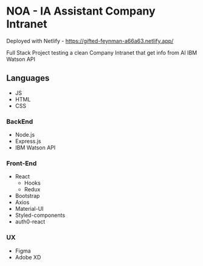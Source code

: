 # NOA - IA Assistant Company Intranet

Deployed with Netlify - https://gifted-feynman-a66a63.netlify.app/

Full Stack Project testing a clean Company Intranet that get info from AI IBM Watson API

## Languages
* JS
* HTML
* CSS

### BackEnd

* Node.js
* Express.js
* IBM Watson API

### Front-End

* React
  *  Hooks
  *  Redux
* Bootstrap
* Axios
* Material-UI
* Styled-components
* auth0-react

### UX
* Figma
* Adobe XD
